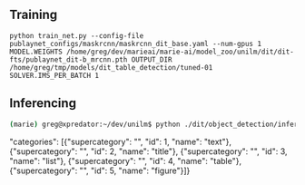 ## Training

```
python train_net.py --config-file publaynet_configs/maskrcnn/maskrcnn_dit_base.yaml --num-gpus 1 MODEL.WEIGHTS /home/greg/dev/marieai/marie-ai/model_zoo/unilm/dit/dit-fts/publaynet_dit-b_mrcnn.pth OUTPUT_DIR /home/greg/tmp/models/dit_table_detection/tuned-01 SOLVER.IMS_PER_BATCH 1

```

## Inferencing

```bash
(marie) greg@xpredator:~/dev/unilm$ python ./dit/object_detection/inference.py --image_path ./dit/object_detection/publaynet_example.jpeg --output_file_name output.jpg --config ./dit/object_detection/publaynet_configs/maskrcnn/maskrcnn_dit_base.yaml --opts MODEL.WEIGHTS /home/greg/dev/marieai/marie-ai/model_zoo/unilm/dit/dit-fts/publaynet_dit-b_mrcnn.pth

```

 "categories": [{"supercategory": "", "id": 1, "name": "text"}, {"supercategory": "", "id": 2, "name": "title"}, {"supercategory": "", "id": 3, "name": "list"}, {"supercategory": "", "id": 4, "name": "table"}, {"supercategory": "", "id": 5, "name": "figure"}]}
